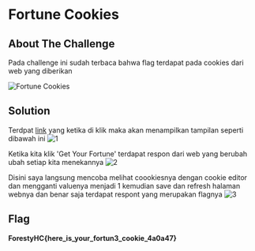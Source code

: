 # Fortune Cookies
## About The Challenge

Pada challenge ini sudah terbaca bahwa flag terdapat pada cookies dari web yang diberikan

![Fortune Cookies](https://github.com/RifqiYafik/CTF_WriteUp/assets/136687984/db546296-3ba3-48a5-8d19-ef0090b6b56a)

## Solution
Terdpat [link](http://103.167.136.89:10088/) yang ketika di klik maka akan menampilkan tampilan seperti dibawah ini
![1](https://github.com/RifqiYafik/CTF_WriteUp/assets/136687984/0004867f-aaf0-4a82-a1e9-4b8f923125eb)

Ketika kita klik 'Get Your Fortune' terdapat respon dari web yang berubah ubah setiap kita menekannya
![2](https://github.com/RifqiYafik/CTF_WriteUp/assets/136687984/cc52b2df-73a3-472d-a158-ec8537c069aa)

Disini saya langsung mencoba melihat coookiesnya dengan cookie editor dan mengganti valuenya menjadi 1 kemudian save dan refresh halaman webnya dan benar saja terdapat respont yang merupakan flagnya
![3](https://github.com/RifqiYafik/CTF_WriteUp/assets/136687984/cb5b41ea-9473-4e69-b078-3657fd110931)

## Flag
**ForestyHC{here_is_your_fortun3_cookie_4a0a47}**
